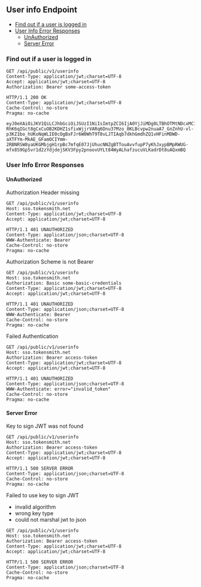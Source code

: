 ## User info Endpoint

 - [Find out if a user is logged in](#find-out-if-a-user-is-logged-in)
 - [User Info Error Responses](user-info-error-responses)
    - [UnAuthorized](#unauthorized)
    - [Server Error](#server-error)

### Find out if a user is logged in
```
GET /api/public/v1/userinfo
Content-Type: application/jwt;charset=UTF-8
Accept: application/jwt;charset=UTF-8
Authorization: Bearer some-access-token
```

```
HTTP/1.1 200 OK
Content-Type: application/jwt;charset=UTF-8
Cache-Control: no-store
Pragma: no-cache

eyJ0eXAiOiJKV1QiLCJhbGciOiJSUzI1NiIsImtpZCI6IjA0YjJiMDg0LTBhOTMtNDcxMC1hMzE2LWMxMGMyMmQ1OTYwOCJ9.eyJpc3MiOiJodHRwczovL3Nzby5yb290c2VydmljZXMub3JnIiwiYXVkIjpbIjQ0MDg1Mjk2LWY1ZDEtNDk4MS05OTAxLWNiYjQwMThhNTgxMSJdLCJleHAiOjE0OTQxNjg1NjIsImlhdCI6MTQ5NDE2NDk2MiwiZW1haWwiOiJ0ZXN0LWYxZDE0NjJmLTcwMjQtNGUxMC04Zjg3LTAzNzcwMjdiNTE4MkByb290c2VydmljZXMub3JnIiwiZW1haWxfdmVyaWZpZWQiOmZhbHNlLCJhdXRoX3RpbWUiOjE0OTQxNjQ5NjJ9.qFLBIqCa0_e0FBCsbjPRdBjNL3m_mLDJksY5izgFwubnNUlf-RhK6qIGct8gCxCuOB2KDHZ1sfixWjjrVARq6Dnu37Mzo_0KLBcvpw2nuaA7_GnZnhU-vl-p3KZ1bo_hUKoNqWLIE0cOgBxFJr6W0WhT9T8vLJTIAqb7dkhGmdhZQ1vHFinMDWD-aXTFYm-MkAE_GFamOCIYmm-2RBNRSW8yaUKGMbjgH1rpBc7mfqE07JjUhucNNZgBTTouAvvfupP7yKhJxypBMpRWUG-mfx8S9Gp5vr1d2zYdjdejSKV3Fpy2pnoovUYLt84WyALhafzucuVLKadrDt8uAQxmBQ
```

### User Info Error Responses

#### UnAuthorized

Authorization Header missing

```
GET /api/public/v1/userinfo
Host: sso.tokensmith.net
Content-Type: application/jwt;charset=UTF-8
Accept: application/jwt;charset=UTF-8
```

```
HTTP/1.1 401 UNAUTHORIZED
Content-Type: application/json;charset=UTF-8
WWW-Authenticate: Bearer
Cache-Control: no-store
Pragma: no-cache
```

Authorization Scheme is not Bearer

```
GET /api/public/v1/userinfo
Host: sso.tokensmith.net
Authorization: Basic some-basic-credentials
Content-Type: application/jwt;charset=UTF-8
Accept: application/jwt;charset=UTF-8
```

```
HTTP/1.1 401 UNAUTHORIZED
Content-Type: application/json;charset=UTF-8
WWW-Authenticate: Bearer
Cache-Control: no-store
Pragma: no-cache
```

Failed Authentication

```
GET /api/public/v1/userinfo
Host: sso.tokensmith.net
Authorization: Bearer access-token
Content-Type: application/jwt;charset=UTF-8
Accept: application/jwt;charset=UTF-8
```

```
HTTP/1.1 401 UNAUTHORIZED
Content-Type: application/json;charset=UTF-8
WWW-Authenticate: error="invalid_token"
Cache-Control: no-store
Pragma: no-cache
```

#### Server Error

Key to sign JWT was not found

```
GET /api/public/v1/userinfo
Host: sso.tokensmith.net
Authorization: Bearer access-token
Content-Type: application/jwt;charset=UTF-8
Accept: application/jwt;charset=UTF-8
```

```
HTTP/1.1 500 SERVER ERROR
Content-Type: application/json;charset=UTF-8
Cache-Control: no-store
Pragma: no-cache
```

Failed to use key to sign JWT
 - invalid algorithm
 - wrong key type
 - could not marshal jwt to json

```
GET /api/public/v1/userinfo
Host: sso.tokensmith.net
Authorization: Bearer access-token
Content-Type: application/jwt;charset=UTF-8
Accept: application/jwt;charset=UTF-8
```

```
HTTP/1.1 500 SERVER ERROR
Content-Type: application/json;charset=UTF-8
Cache-Control: no-store
Pragma: no-cache
```